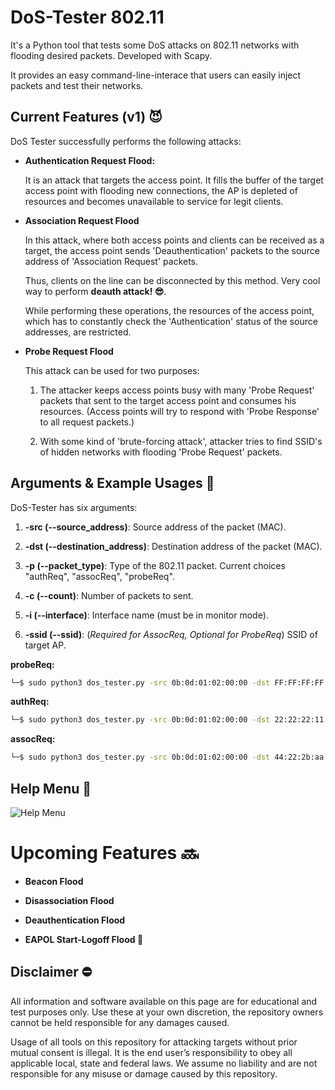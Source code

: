 
# DoS-Tester 802.11

It's a Python tool that tests some DoS attacks on 802.11 networks with flooding desired packets. Developed with Scapy. 

It provides an easy command-line-interace that users can easily inject packets and test their networks.
## Current Features (v1) 😈

DoS Tester successfully performs the following attacks:

- **Authentication Request Flood:**
    
    It is an attack that targets the access point. It fills the buffer of the target access point with flooding new connections, the AP is depleted of resources and becomes unavailable to service for legit clients. 
    
- **Association Request Flood**

    In this attack, where both access points and clients can be received as a target, the access point sends 'Deauthentication' packets to the source address of 'Association Request' packets. 

    Thus, clients on the line can be disconnected by this method. Very cool way to perform **deauth attack! 😎**.

    While performing these operations, the resources of the access point, which has to constantly check the 'Authentication' status of the source addresses, are restricted. 

- **Probe Request Flood**

    This attack can be used for two purposes:

    1. The attacker keeps access points busy with many 'Probe Request' packets that sent to the target access point and consumes his resources. (Access points will try to respond with 'Probe Response' to all request packets.)

    2. With some kind of 'brute-forcing attack', attacker tries to find SSID's of hidden networks with flooding 'Probe Request' packets.
  
## Arguments & Example Usages 💬

DoS-Tester has six arguments:

1. **-src (--source_address)**: Source address of the packet (MAC).

2. **-dst (--destination_address)**: Destination address of the packet (MAC).

3. **-p (--packet_type)**: Type of the 802.11 packet. Current choices "authReq", "assocReq", "probeReq".

4. **-c (--count)**: Number of packets to sent.

5. **-i (--interface)**: Interface name (must be in monitor mode).

6. **-ssid (--ssid)**: (_Required for AssocReq, Optional for ProbeReq_) SSID of target AP. 




**probeReq:**
```bash
└─$ sudo python3 dos_tester.py -src 0b:0d:01:02:00:00 -dst FF:FF:FF:FF:FF:F1 -i wlan0mon -p probeReq -c 50
```
**authReq:**
```bash
└─$ sudo python3 dos_tester.py -src 0b:0d:01:02:00:00 -dst 22:22:22:11:11:11 -i wlan0mon -p authReq -c 190
```
**assocReq:**
```bash
└─$ sudo python3 dos_tester.py -src 0b:0d:01:02:00:00 -dst 44:22:2b:aa:11:11 -i wlan0mon -p assocReq -c 50 -ssid "oz9un!"
```

  
## Help Menu 👼

![Help Menu](https://i.ibb.co/V2ghDwq/Screenshot-408.png)


# Upcoming Features 🔜

- **Beacon Flood**

- **Disassociation Flood**

- **Deauthentication Flood**

- **EAPOL Start-Logoff Flood 🐐**


## Disclaimer ⛔

All information and software available on this page are for educational and test purposes only. Use these at your own discretion, the repository owners cannot be held responsible for any damages caused.

Usage of all tools on this repository for attacking targets without prior mutual consent is illegal. It is the end user’s responsibility to obey all applicable local, state and federal laws. We assume no liability and are not responsible for any misuse or damage caused by this repository.
